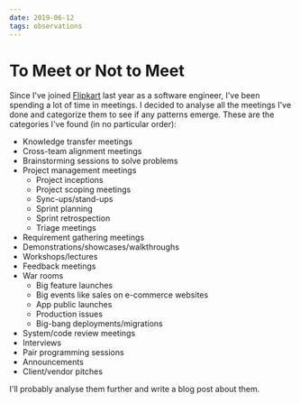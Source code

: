 ```yaml
---
date: 2019-06-12
tags: observations
---
```


# To Meet or Not to Meet

Since I've joined [Flipkart] last year as a software engineer, I've been spending a lot of time in meetings. I decided to analyse all the meetings I've done and categorize them to see if any patterns emerge. These are the categories I've found (in no particular order):

- Knowledge transfer meetings
- Cross-team alignment meetings
- Brainstorming sessions to solve problems
- Project management meetings
  - Project inceptions
  - Project scoping meetings
  - Sync-ups/stand-ups
  - Sprint planning
  - Sprint retrospection
  - Triage meetings
- Requirement gathering meetings
- Demonstrations/showcases/walkthroughs
- Workshops/lectures
- Feedback meetings
- War rooms
  - Big feature launches
  - Big events like sales on e-commerce websites
  - App public launches
  - Production issues
  - Big-bang deployments/migrations
- System/code review meetings
- Interviews
- Pair programming sessions
- Announcements
- Client/vendor pitches

I'll probably analyse them further and write a blog post about them.

[Flipkart]: https://en.wikipedia.org/wiki/Flipkart
